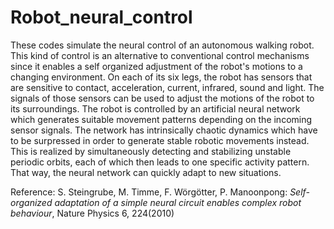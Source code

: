 # Robot_neural_control

These codes simulate the neural control of an autonomous walking robot. This kind of control is an alternative to conventional control mechanisms since it enables a self organized adjustment of the robot's motions to a changing environment. On each of its six legs, the robot has sensors that are sensitive to contact, acceleration, current, infrared, sound and light. The signals of those sensors can be used to adjust the motions of the robot to its surroundings. The robot is controlled by an artificial neural network which generates suitable movement patterns depending on the incoming sensor signals. The network has intrinsically chaotic dynamics which have to be surpressed in order to generate stable robotic movements instead. This is realized by simultaneously detecting and stabilizing unstable periodic orbits, each of which then leads to one specific activity pattern. That way, the neural network can quickly adapt to new situations.



Reference: S. Steingrube, M. Timme, F. Wörgötter, P. Manoonpong: *Self-organized adaptation of a simple neural circuit enables complex robot behaviour*, Nature Physics 6, 224(2010)
